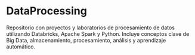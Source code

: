 # DataProcessing
Repositorio con proyectos y laboratorios de procesamiento de datos utilizando Databricks, Apache Spark y Python. Incluye conceptos clave de Big Data, almacenamiento, procesamiento, análisis y aprendizaje automático.
